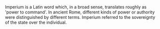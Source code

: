 Imperium is a Latin word which, in a broad sense, translates roughly as 'power to command'. In ancient Rome, different kinds of power or authority were distinguished by different terms. Imperium referred to the sovereignty of the state over the individual.
